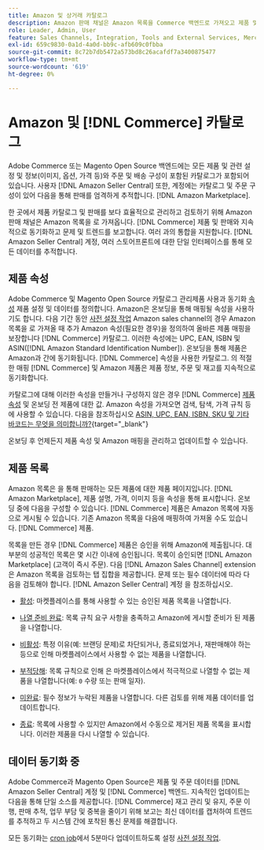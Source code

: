 ```yaml
---
title: Amazon 및 상거래 카탈로그
description: Amazon 판매 채널은 Amazon 목록을 Commerce 백엔드로 가져오고 제품 및 판매와 계속 동기화합니다.
role: Leader, Admin, User
feature: Sales Channels, Integration, Tools and External Services, Merchandising, Catalog Management
exl-id: 659c9830-0a1d-4a0d-bb9c-afb609c0fbba
source-git-commit: 8c72b7db5472a573bd8c26acafdf7a3400875477
workflow-type: tm+mt
source-wordcount: '619'
ht-degree: 0%

---
```


# Amazon 및 [!DNL Commerce] 카탈로그

Adobe Commerce 또는 Magento Open Source 백엔드에는 모든 제품 및 관련 설정 및 정보(이미지, 옵션, 가격 등)와 주문 및 배송 구성이 포함된 카탈로그가 포함되어 있습니다. 사용자 [!DNL Amazon Seller Central] 또한, 계정에는 카탈로그 및 주문 구성이 있어 다음을 통해 판매를 엄격하게 추적합니다. [!DNL Amazon Marketplace].

한 곳에서 제품 카탈로그 및 판매를 보다 효율적으로 관리하고 검토하기 위해 Amazon 판매 채널은 Amazon 목록을 로 가져옵니다. [!DNL Commerce] 제품 및 판매와 지속적으로 동기화하고 문제 및 트렌드를 보고합니다. 여러 과의 통합을 지원합니다. [!DNL Amazon Seller Central] 계정, 여러 스토어프론트에 대한 단일 인터페이스를 통해 모든 데이터를 추적합니다.

## 제품 속성

Adobe Commerce 및 Magento Open Source 카탈로그 관리제품 사용과 동기화 [속성](https://experienceleague.adobe.com/docs/commerce-admin/catalog/product-attributes/product-attributes.html) 제품 설정 및 데이터를 정의합니다. Amazon은 온보딩을 통해 매핑될 속성을 사용하기도 합니다. 다음 기간 동안 [사전 설정 작업](./amazon-pre-setup-tasks.md) Amazon sales channel의 경우 Amazon 목록을 로 가져올 때 추가 Amazon 속성(필요한 경우)을 정의하여 올바른 제품 매핑을 보장합니다 [!DNL Commerce] 카탈로그. 이러한 속성에는 UPC, EAN, ISBN 및 ASIN([!DNL Amazon Standard Identification Number]). 온보딩을 통해 제품은 Amazon과 간에 동기화됩니다. [!DNL Commerce] 속성을 사용한 카탈로그. 의 적절한 매핑 [!DNL Commerce] 및 Amazon 제품은 제품 정보, 주문 및 재고를 지속적으로 동기화합니다.

카탈로그에 대해 이러한 속성을 만들거나 구성하지 않은 경우 [!DNL Commerce] [제품 속성](https://experienceleague.adobe.com/docs/commerce-admin/catalog/product-attributes/product-attributes.html) 및 온보딩 전 제품에 대한 값. Amazon 속성을 가져오면 검색, 탐색, 가격 규칙 등에 사용할 수 있습니다. 다음을 참조하십시오 [ASIN, UPC, EAN, ISBN, SKU 및 기타 바코드는 무엇을 의미합니까?](https://sellerskills.com/multi-channel-operations/what-asin-upc-ean-isbn-sku-and-other-barcodes-mean/#what-is-isbn-number){target="_blank"}

온보딩 후 언제든지 제품 속성 및 Amazon 매핑을 관리하고 업데이트할 수 있습니다.

## 제품 목록

Amazon 목록은 을 통해 판매하는 모든 제품에 대한 제품 페이지입니다. [!DNL Amazon Marketplace], 제품 설명, 가격, 이미지 등을 속성을 통해 표시합니다. 온보딩 중에 다음을 구성할 수 있습니다. [!DNL Commerce] 제품은 Amazon 목록에 자동으로 게시될 수 있습니다. 기존 Amazon 목록을 다음에 매핑하여 가져올 수도 있습니다. [!DNL Commerce] 제품.

목록을 만든 경우 [!DNL Commerce] 제품은 승인을 위해 Amazon에 제출됩니다. 대부분의 성공적인 목록은 몇 시간 이내에 승인됩니다. 목록이 승인되면 [!DNL Amazon Marketplace] (고객이 즉시 주문). 다음 [!DNL Amazon Sales Channel] extension은 Amazon 목록을 검토하는 탭 집합을 제공합니다. 문제 또는 필수 데이터에 따라 다음을 검토해야 합니다. [!DNL Amazon Seller Central] 계정 을 참조하십시오.

- [활성](./active-listings.md): 마켓플레이스를 통해 사용할 수 있는 승인된 제품 목록을 나열합니다.

- [나열 준비 완료](./ready-to-list.md): 목록 규칙 요구 사항을 충족하고 Amazon에 게시할 준비가 된 제품을 나열합니다.

- [비활성](./inactive-listings.md): 특정 이유(예: 브랜딩 문제)로 차단되거나, 종료되었거나, 재판매해야 하는 등으로 인해 마켓플레이스에서 사용할 수 없는 제품을 나열합니다.

- [부적당해](./ineligible-listings.md): 목록 규칙으로 인해 은 마켓플레이스에서 적극적으로 나열할 수 없는 제품을 나열합니다(예: `0` 수량 또는 판매 일자).

- [미완료](./incomplete-listings.md): 필수 정보가 누락된 제품을 나열합니다. 다른 검토를 위해 제품 데이터를 업데이트합니다.

- [종료](./ended-listings.md): 목록에 사용할 수 있지만 Amazon에서 수동으로 제거된 제품 목록을 표시합니다. 이러한 제품을 다시 나열할 수 있습니다.

## 데이터 동기화 중

Adobe Commerce과 Magento Open Source은 제품 및 주문 데이터를 [!DNL Amazon Seller Central] 계정 및 [!DNL Commerce] 백엔드. 지속적인 업데이트는 다음을 통해 단일 소스를 제공합니다. [!DNL Commerce] 재고 관리 및 유지, 주문 이행, 판매 추적, 업무 부담 및 중복을 줄이기 위해 보고는 최신 데이터를 캡처하여 트렌드를 추적하고 두 시스템 간에 포착된 통신 문제를 해결합니다.

모든 동기화는 [cron job](https://experienceleague.adobe.com/docs/commerce-admin/systems/tools/cron.html)에서 5분마다 업데이트하도록 설정 [사전 설정 작업](./amazon-pre-setup-tasks.md).
